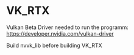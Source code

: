 # VK_RTX
 
Vulkan Beta Driver needed to run the programm:
https://developer.nvidia.com/vulkan-driver

Build nvvk_lib before building VK_RTX
